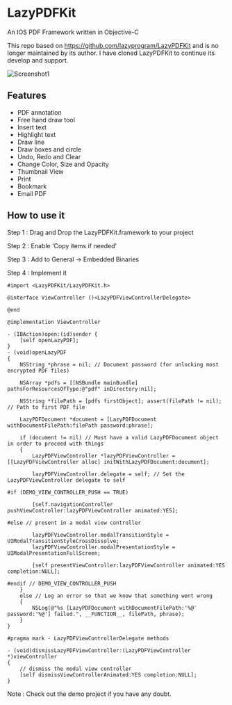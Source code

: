 # LazyPDFKit
An IOS PDF Framework written in Objective-C

This repo based on https://github.com/lazyprogram/LazyPDFKit and is  no longer maintained by its author. I have cloned LazyPDFKit to continue its develop and support.

![Screenshot1](https://cdn.rawgit.com/worgock/LazyPDFKit/master/Screenshots/Screenshot1.png)

## Features
* PDF annotation
* Free hand draw tool
* Insert text
* Highlight text
* Draw line
* Draw boxes and circle
* Undo, Redo and Clear
* Change Color, Size and Opacity
* Thumbnail View
* Print
* Bookmark
* Email PDF


## How to use it
Step 1 : Drag and Drop the LazyPDFKit.framework to your project

Step 2 : Enable 'Copy items if needed'

Step 3 : Add to General -> Embedded Binaries

Step 4 : Implement it

```objc
#import <LazyPDFKit/LazyPDFKit.h>

@interface ViewController ()<LazyPDFViewControllerDelegate>

@end

@implementation ViewController

- (IBAction)open:(id)sender {
    [self openLazyPDF];
}
- (void)openLazyPDF
{
    NSString *phrase = nil; // Document password (for unlocking most encrypted PDF files)

    NSArray *pdfs = [[NSBundle mainBundle] pathsForResourcesOfType:@"pdf" inDirectory:nil];

    NSString *filePath = [pdfs firstObject]; assert(filePath != nil); // Path to first PDF file

    LazyPDFDocument *document = [LazyPDFDocument withDocumentFilePath:filePath password:phrase];

    if (document != nil) // Must have a valid LazyPDFDocument object in order to proceed with things
    {
        LazyPDFViewController *lazyPDFViewController = [[LazyPDFViewController alloc] initWithLazyPDFDocument:document];

        lazyPDFViewController.delegate = self; // Set the LazyPDFViewController delegate to self

#if (DEMO_VIEW_CONTROLLER_PUSH == TRUE)

        [self.navigationController pushViewController:lazyPDFViewController animated:YES];

#else // present in a modal view controller

        lazyPDFViewController.modalTransitionStyle = UIModalTransitionStyleCrossDissolve;
        lazyPDFViewController.modalPresentationStyle = UIModalPresentationFullScreen;

        [self presentViewController:lazyPDFViewController animated:YES completion:NULL];

#endif // DEMO_VIEW_CONTROLLER_PUSH
    }
    else // Log an error so that we know that something went wrong
    {
        NSLog(@"%s [LazyPDFDocument withDocumentFilePath:'%@' password:'%@'] failed.", __FUNCTION__, filePath, phrase);
    }
}

#pragma mark - LazyPDFViewControllerDelegate methods

- (void)dismissLazyPDFViewController:(LazyPDFViewController *)viewController
{
    // dismiss the modal view controller
    [self dismissViewControllerAnimated:YES completion:NULL];
}
```

Note : Check out the demo project if you have any doubt.
